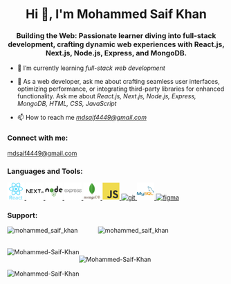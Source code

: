 <h1 align="center">Hi 👋, I'm Mohammed Saif Khan</h1>
<h3 align="center">Building the Web: Passionate learner diving into full-stack development, crafting dynamic web experiences with React.js, Next.js, Node.js, Express, and MongoDB.</h3>

- 🌱 I’m currently learning *full-stack web development*

- 💬 As a web developer, ask me about crafting seamless user interfaces, optimizing performance, or integrating third-party libraries for enhanced functionality. Ask me about *React.js, Next.js, Node.js, Express, MongoDB, HTML, CSS, JavaScript*

- 📫 How to reach me *mdsaif4449@gmail.com*

<h3 align="left">Connect with me:</h3>
<p align="left">
<!-- Add your social media links here -->
  <a href="mailto:mdsaif4449@gmail.com">mdsaif4449@gmail.com</a>
</p>

<h3 align="left">Languages and Tools:</h3>
<p align="left"> 
  <a href="https://reactjs.org/" target="_blank" rel="noreferrer"> 
    <img src="https://raw.githubusercontent.com/devicons/devicon/master/icons/react/react-original-wordmark.svg" alt="react" width="40" height="40"/> 
  </a> 
  <a href="https://nextjs.org/" target="_blank" rel="noreferrer"> 
    <img src="https://raw.githubusercontent.com/devicons/devicon/master/icons/nextjs/nextjs-original-wordmark.svg" alt="nextjs" width="40" height="40"/> 
  </a>
  <a href="https://nodejs.org/" target="_blank" rel="noreferrer"> 
    <img src="https://raw.githubusercontent.com/devicons/devicon/master/icons/nodejs/nodejs-original-wordmark.svg" alt="nodejs" width="40" height="40"/> 
  </a> 
  <a href="https://expressjs.com/" target="_blank" rel="noreferrer"> 
    <img src="https://raw.githubusercontent.com/devicons/devicon/master/icons/express/express-original-wordmark.svg" alt="express" width="40" height="40"/> 
  </a> 
  <a href="https://www.mongodb.com/" target="_blank" rel="noreferrer"> 
    <img src="https://raw.githubusercontent.com/devicons/devicon/master/icons/mongodb/mongodb-original-wordmark.svg" alt="mongodb" width="40" height="40"/> 
  </a> 
  <a href="https://developer.mozilla.org/en-US/docs/Web/JavaScript" target="_blank" rel="noreferrer"> 
    <img src="https://raw.githubusercontent.com/devicons/devicon/master/icons/javascript/javascript-original.svg" alt="javascript" width="40" height="40"/> 
  </a> 
  <a href="https://git-scm.com/" target="_blank" rel="noreferrer"> 
    <img src="https://www.vectorlogo.zone/logos/git-scm/git-scm-icon.svg" alt="git" width="40" height="40"/> 
  </a> 
  <a href="https://www.mysql.com/" target="_blank" rel="noreferrer"> 
    <img src="https://raw.githubusercontent.com/devicons/devicon/master/icons/mysql/mysql-original-wordmark.svg" alt="mysql" width="40" height="40"/> 
  </a> 
  <a href="https://www.figma.com/" target="_blank" rel="noreferrer"> 
    <img src="https://www.vectorlogo.zone/logos/figma/figma-icon.svg" alt="figma" width="40" height="40"/> 
  </a> 
</p>

<h3 align="left">Support:</h3>
<p><a href="https://www.buymeacoffee.com/mohammed_saif_khan"> <img align="left" src="https://cdn.buymeacoffee.com/buttons/v2/default-yellow.png" height="50" width="210" alt="mohammed_saif_khan" /></a><a href="https://ko-fi.com/mohammed_saif_khan"> <img align="left" src="https://cdn.ko-fi.com/cdn/kofi3.png?v=3" height="50" width="210" alt="mohammed_saif_khan" /></a></p><br><br>

<p><img align="left" src="https://github-readme-stats.vercel.app/api/top-langs?username=Mohammed-Saif-Khan&show_icons=true&locale=en&layout=compact" alt="Mohammed-Saif-Khan" /></p>

<p>&nbsp;<img align="center" src="https://github-readme-stats.vercel.app/api?username=Mohammed-Saif-Khan&show_icons=true&locale=en" alt="Mohammed-Saif-Khan" /></p>

<p><img align="center" src="https://github-readme-streak-stats.herokuapp.com/?user=Mohammed-Saif-Khan&" alt="Mohammed-Saif-Khan" /></p>
